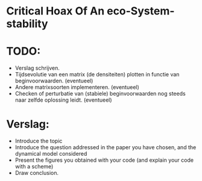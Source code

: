 # Critical Hoax Of An eco-System-stability
# TODO:
  * Verslag schrijven.
  * Tijdsevolutie van een matrix (de densiteiten) plotten in functie van beginvoorwaarden. (eventueel)
  * Andere matrixsoorten implementeren. (eventueel)
  * Checken of perturbatie van (stabiele) beginvoorwaarden nog steeds naar zelfde oplossing leidt. (eventueel)
  
# Verslag:
  * Introduce the topic
  * Introduce the question addressed in the paper you have chosen, and the dynamical model considered
  * Present the figures you obtained with your code (and explain your code with a scheme)
  * Draw conclusion. 
